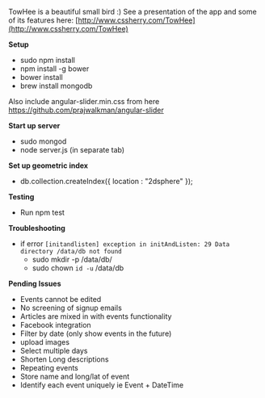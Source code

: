 TowHee is a beautiful small bird :) See a presentation of the app and some of its features here: [http://www.cssherry.com/TowHee](http://www.cssherry.com/TowHee)

**Setup**

- sudo npm install
- npm install -g bower
- bower install
- brew install mongodb

Also include angular-slider.min.css from here https://github.com/prajwalkman/angular-slider


**Start up server**
- sudo mongod
- node server.js (in separate tab)

**Set up geometric index**
- db.collection.createIndex({ location : "2dsphere" });

**Testing**
- Run npm test

**Troubleshooting**
- if error ```[initandlisten] exception in initAndListen: 29 Data directory /data/db not found```
  - sudo mkdir -p /data/db/
  - sudo chown `id -u` /data/db

**Pending Issues**
- Events cannot be edited
- No screening of signup emails
- Articles are mixed in with events functionality
- Facebook integration
- Filter by date (only show events in the future)
- upload images
- Select multiple days
- Shorten Long descriptions
- Repeating events
- Store name and long/lat of event
- Identify each event uniquely ie Event + DateTime
